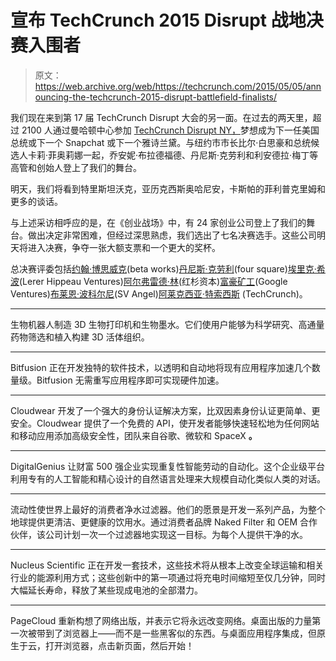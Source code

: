 # 宣布 TechCrunch 2015 Disrupt 战地决赛入围者

> 原文：<https://web.archive.org/web/https://techcrunch.com/2015/05/05/announcing-the-techcrunch-2015-disrupt-battlefield-finalists/>

我们现在来到第 17 届 TechCrunch Disrupt 大会的另一面。在过去的两天里，超过 2100 人通过曼哈顿中心参加 [TechCrunch Disrupt NY，](https://web.archive.org/web/20230326200005/https://techcrunch.com/events/disrupt-ny-2014/event-home/)梦想成为下一任美国总统或下一个 Snapchat 或下一个雅诗兰黛。与纽约市市长比尔·白思豪和总统候选人卡莉·菲奥莉娜一起，乔安妮·布拉德福德、丹尼斯·克劳利和利安德拉·梅丁等高管和创始人登上了我们的舞台。

明天，我们将看到特里斯坦沃克，亚历克西斯奥哈尼安，卡斯帕的菲利普克里姆和更多的谈话。

与上述采访相呼应的是，在《创业战场》中，有 24 家创业公司登上了我们的舞台。做出决定非常困难，但经过深思熟虑，我们选出了七名决赛选手。这些公司明天将进入决赛，争夺一张大额支票和一个更大的奖杯。

总决赛评委包括[约翰·博思威克](https://web.archive.org/web/20230326200005/https://www.crunchbase.com/person/john-borthwick)(beta works)[丹尼斯·克劳利](https://web.archive.org/web/20230326200005/https://www.crunchbase.com/person/dennis-crowley)(four square)[埃里克·希波](https://web.archive.org/web/20230326200005/https://www.crunchbase.com/person/eric-hippeau)(Lerer Hippeau Ventures)[阿尔弗雷德·林](https://web.archive.org/web/20230326200005/https://www.crunchbase.com/person/alfred-lin)(红杉资本)[富豪矿工](https://web.archive.org/web/20230326200005/https://www.gv.com/team/rich-miner)(Google Ventures)[布莱恩·波科尔尼](https://web.archive.org/web/20230326200005/https://www.crunchbase.com/person/brian-pokorny)(SV Angel)[阿莱克西亚·特索西斯](https://web.archive.org/web/20230326200005/https://www.crunchbase.com/person/alexia-tsotsis) (TechCrunch)。

* * *

生物机器人制造 3D 生物打印机和生物墨水。它们使用户能够为科学研究、高通量药物筛选和植入构建 3D 活体组织。

* * *

Bitfusion 正在开发独特的软件技术，以透明和自动地将现有应用程序加速几个数量级。Bitfusion 无需重写应用程序即可实现硬件加速。

* * *

Cloudwear 开发了一个强大的身份认证解决方案，比双因素身份认证更简单、更安全。Cloudwear 提供了一个免费的 API，使开发者能够快速轻松地为任何网站和移动应用添加高级安全性，团队来自谷歌、微软和 SpaceX **。**

* * *

DigitalGenius 让财富 500 强企业实现重复性智能劳动的自动化。这个企业级平台利用专有的人工智能和精心设计的自然语言处理来大规模自动化类似人类的对话。

* * *

流动性使世界上最好的消费者净水过滤器。他们的愿景是开发一系列产品，为整个地球提供更清洁、更健康的饮用水。通过消费者品牌 Naked Filter 和 OEM 合作伙伴，该公司计划一次一个过滤器地实现这一目标。为每个人提供干净的水。

* * *

Nucleus Scientific 正在开发一套技术，这些技术将从根本上改变全球运输和相关行业的能源利用方式；这些创新中的第一项通过将充电时间缩短至仅几分钟，同时大幅延长寿命，释放了某些现成电池的全部潜力。

* * *

PageCloud 重新构想了网络出版，并表示它将永远改变网络。桌面出版的力量第一次被带到了浏览器上——而不是一些黑客似的东西。与桌面应用程序集成，但原生于云，打开浏览器，点击新页面，然后开始！
